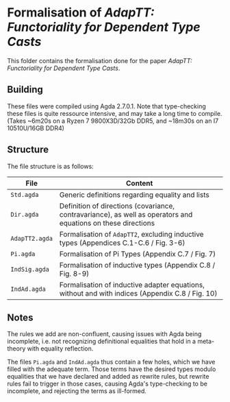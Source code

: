 # Formalisation of *AdapTT: Functoriality for Dependent Type Casts*

This folder contains the formalisation done for the paper *AdapTT: Functoriality for Dependent Type Casts*.

## Building

These files were compiled using Agda 2.7.0.1.
Note that type-checking these files is quite ressource intensive, and may take a long time to compile. (Takes ~6m20s on a Ryzen 7 9800X3D/32Gb DDR5, and ~18m30s on an I7 10510U/16GB DDR4)

## Structure

The file structure is as follows:

| File | Content |
|------|---------|
| `Std.agda` | Generic definitions regarding equality and lists
| `Dir.agda` | Definition of directions (covariance, contravariance), as well as operators and equations on these directions
| `AdapTT2.agda` | Formalisation of `AdapTT2`, excluding inductive types (Appendices C.1-C.6 / Fig. 3-6)
| `Pi.agda` | Formalisation of Pi Types (Appendix C.7 / Fig. 7)
| `IndSig.agda` | Formalisation of inductive types (Appendix C.8 / Fig. 8-9)
| `IndAd.agda` | Formalisation of inductive adapter equations, without and with indices (Appendix C.8 / Fig. 10)

## Notes

The rules we add are non-confluent, causing issues with Agda being incomplete, i.e. not recognizing definitional equalities that hold in a meta-theory with equality reflection.

The files `Pi.agda` and `IndAd.agda` thus contain a few holes, which we have filled with the adequate term. Those terms have the desired types modulo equalities that we have declared and added as rewrite rules, but rewrite rules fail to trigger in those cases, causing Agda's type-checking to be incomplete, and rejecting the terms as ill-formed.